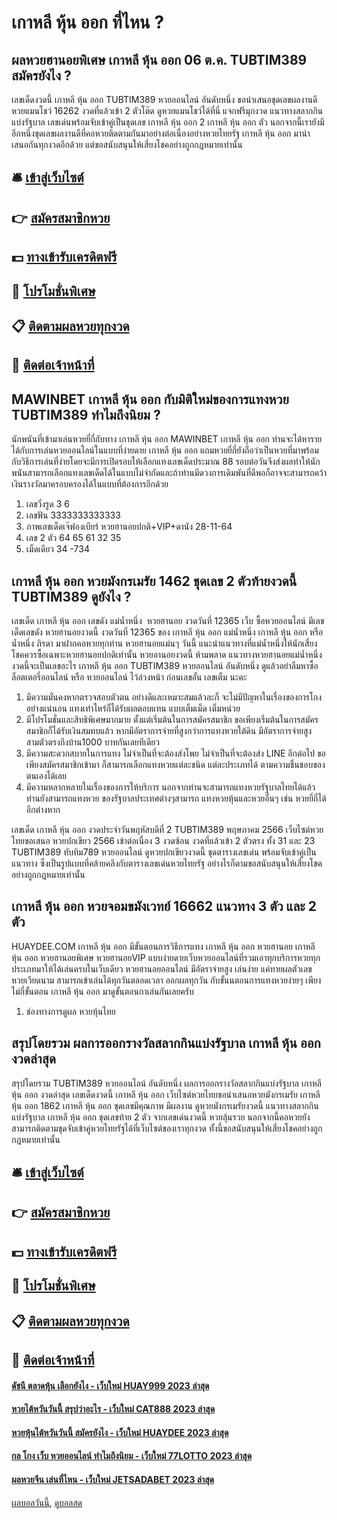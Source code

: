 # เกาหลี หุ้น ออก ที่ไหน ?
## ผลหวยฮานอยพิเศษ เกาหลี หุ้น ออก 06 ต.ค. TUBTIM389 สมัครยังไง ?
เลขเด็ดงวดนี้ เกาหลี หุ้น ออก TUBTIM389 หวยออนไลน์ อันดับหนึ่ง ขอนำเสนอชุดเลขผลงานดี หวยแมนโชว์ 16262 งวดที่แล้วเข้า 2 ตัวโต๊ด ดูหวยแมนโชว์ได้ที่นี่ แจกฟรีมุกงวด แนวทางสลากกินแบ่งรัฐบาล เลขเด่นพร้อมจับเข้าคู่เป็นชุดเลข เกาหลี หุ้น ออก 2 เกาหลี หุ้น ออก ตัว นอกจากนี้เรายังมีอีกหนึ่งชุดเลขผลงานดีที่คอหวยติดตามกันมาอย่างต่อเนื่องอย่างหวยไทยรัฐ เกาหลี หุ้น ออก มานำเสนอกันทุกงวดอีกด้วย แต่ขอสนับสนุนให้เสี่ยงโชคอย่างถูกกฎหมายเท่านั้น

## 🛎 [เข้าสู่เว็บไซต์](https://bit.ly/3BG5bNw)
## 👉 [สมัครสมาชิกหวย](https://bit.ly/3BG5bNw)
## 💵 [ทางเข้ารับเครดิตฟรี](https://bit.ly/3C3mvgS)
## 👑 [โปรโมชั่นพิเศษ](https://bit.ly/3C3mvgS)
## 📋 [ติดตามผลหวยทุกงวด](https://bit.ly/3C3mvgS)
## 📱 [ติดต่อเจ้าหน้าที่](https://bit.ly/3C3mvgS)

## MAWINBET เกาหลี หุ้น ออก กับมิติใหม่ของการแทงหวย TUBTIM389 ทำไมถึงนิยม ?
นักพนันที่เข้ามาเล่นหวยยี่กี่กับทาง เกาหลี หุ้น ออก MAWINBET เกาหลี หุ้น ออก ท่านจะได้หารายได้กับการเล่นหวยออนไลน์ในแบบที่ง่ายดาย เกาหลี หุ้น ออก แถมหวยยี่กี่ยังถือว่าเป็นหวยที่มาพร้อมกับวิธีการเล่นที่ง่ายโดยจะมีการเปิดรอบให้เลือกแทงเลขเด็ดประมาณ 88 รอบต่อวันจึงส่งผลทำให้นักพนันสามารถเลือกแทงเลขเด็ดได้ในแบบไม่จำกัดและถ้าท่านมีดวงการเดิมพันที่ดีพอก็อาจจะสามารถคว้าเงินรางวัลมาครอบครองได้ในแบบที่ต้องการอีกด้วย
1. เลขวิ่งรูด 3 6
2. เลขฟัน 3333333333333
3. ภาพเลขเด็ดเจ๊ฟองเบียร์ หวยฮานอยปกติ+VIP+ดานัง 28-11-64
4. เลข 2 ตัว 64 65 61 32 35
5. เม็ดเดียว 34 -734

## เกาหลี หุ้น ออก หวยมังกรเมรัย 1462 ชุดเลข 2 ตัวท้ายงวดนี้ TUBTIM389 ดูยังไง ?
เลขเด็ด เกาหลี หุ้น ออก เลขดัง แม่น้ำหนึ่ง  หวยฮานอย งวดวันที่ 12365
เว็บ ซื้อหวยออนไลน์ มีเลขเด็ดเลขดัง หวยฮานอยงวดนี้ งวดวันที่ 12365 ของ เกาหลี หุ้น ออก แม่น้ำหนึ่ง เกาหลี หุ้น ออก หรือ น้ำหนึ่ง ภิรดา มาฝากคอหวยทุกท่าน หวยฮานอยแม่นๆ วันนี้ แนะนำแนวทางที่แม่น้ำหนึ่งให้นักเสี่ยงโชคควรซื้อเฉพาะหวยฮานอยปกติเท่านั้น หวยอานอยงวดนี้ ห้ามพลาด แนวทางหวยฮานอยแม่น้ำหนึ่งงวดนี้จะเป็นเลขอะไร เกาหลี หุ้น ออก TUBTIM389 หวยออนไลน์ อันดับหนึ่ง ดูแล้วอย่าลืมหาซื้อ ล็อตเตอรี่ออนไลน์ หรือ หวยออนไลน์ ไว้ล่วงหน้า ก่อนเลขอั้น เลขเต็ม นะคะ
1. มีความมั่นคงหากตรวจสอบตัวตน อย่างดีและเหมาะสมแล้วละก็ จะไม่มีปัญหาในเรื่องของการโกงอย่างแน่นอน แทงเท่าไหร่ก็ได้รับผลตอบแทน แบบเต็มเม็ด เต็มหน่วย
2. มีโปรโมชั่นและสิทธิพิเศษมากมาย ตั้งแต่เริ่มต้นในการสมัครสมาชิก ขอเพียงเริ่มต้นในการสมัครสมาชิกก็ได้รับเงินสมทบแล้ว หากมีอัตราการจ่ายที่สูงกว่าการแทงหวยใต้ดิน มีอัตราการจ่ายสูง สามตัวตรงถึงบ้าน1000 บาทกันเลยทีเดียว
3. มีความสะดวกสบายในการแทง ไม่จำเป็นที่จะต้องส่งโพย ไม่จำเป็นที่จะต้องส่ง LINE อีกต่อไป ขอเพียงสมัครสมาชิกเข้ามา ก็สามารถเลือกแทงหวยแต่ละชนิด แต่ละประเภทได้ ตามความชื่นชอบของตนเองได้เลย
4. มีความหลากหลายในเรื่องของการให้บริการ นอกจากท่านจะสามารถแทงหวยรัฐบาลไทยได้แล้ว ท่านยังสามารถแทงหวย ของรัฐบาลประเทศต่างๆสามารถ แทงหวยหุ้นและหวยอื่นๆ เช่น หวยยี่กี่ได้อีกต่างหาก

เลขเด็ด เกาหลี หุ้น ออก งวดประจำวันพฤหัสบดีที่ 2 TUBTIM389 พฤษภาคม 2566 เว็บไซต์หวยไทยขอเสนอ หวยปกเขียว 2566 เข้าต่อเนื่อง 3 งวดซ้อน งวดที่แล้วเข้า 2 ตัวตรง ทั้ง 31 และ 23 TUBTIM389 ทับทิม789 หวยออนไลน์ ดูหวยปกเขียวงวดนี้ ชุดตารางเลขเด่น พร้อมจับเข้าคู่เป็นแนวทาง ซึ่งเป็นรูปแบบที่คล้ายคลึงกับตารางเลขเด่นหวยไทยรัฐ อย่างไรก็ตามขอสนับสนุนให้เสี่ยงโชคอย่างถูกกฎหมายเท่านั้น

## เกาหลี หุ้น ออก หวยจอมขมังเวทย์ 16662 แนวทาง 3 ตัว และ 2 ตัว
HUAYDEE.COM เกาหลี หุ้น ออก มีขั้นตอนการวิธีการแทง เกาหลี หุ้น ออก หวยฮานอย เกาหลี หุ้น ออก หวยฮานอยพิเศษ หวยฮานอยVIP แบบง่ายดายเว็บหวยออนไลน์ที่รวมเอาทุกบริการหวยทุกประเภทมาให้ได้เล่นครบในเว็บเดียว หวยฮานอยออนไลน์ มีอัตราจ่ายสูง เล่นง่าย แค่ทายผลตัวเลข หวยเวียดนาม สามารถเข้าเล่นได้ทุกวันตลอดเวลา ออกผลทุกวัน กับขั้นนตอนการแทงหวยง่ายๆ เพียงไม่กี่ขั้นตอน เกาหลี หุ้น ออก มาดูขั้นตอนกาเล่นกันเลยครับ
1. ช่องทางการดูผล หวยหุ้นไทย

## สรุปโดยรวม ผลการออกรางวัลสลากกินแบ่งรัฐบาล เกาหลี หุ้น ออก งวดล่าสุด
สรุปโดยรวม TUBTIM389 หวยออนไลน์ อันดับหนึ่ง ผลการออกรางวัลสลากกินแบ่งรัฐบาล เกาหลี หุ้น ออก งวดล่าสุด เลขเด็ดงวดนี้ เกาหลี หุ้น ออก เว็บไซต์หวยไทยขอนำเสนอหวยมังกรเมรัย เกาหลี หุ้น ออก 1862 เกาหลี หุ้น ออก ชุดเลขมีคุณภาพ มีผลงาน ดูหวยมังกรเมรัยงวดนี้ แนวทางสลากกินแบ่งรัฐบาล เกาหลี หุ้น ออก ชุดเลขท้าย 2 ตัว จากเลขเด่นงวดนี้ หวยลุ้นรวย นอกจากนี้คอหวยยังสามารถติดตามชุดจับเข้าคู่หวยไทยรัฐได้ที่เว็บไซต์ของเราทุกงวด ทั้งนี้ขอสนับสนุนให้เสี่ยงโชคอย่างถูกกฎหมายเท่านั้น

## 🛎 [เข้าสู่เว็บไซต์](https://bit.ly/3BG5bNw)
## 👉 [สมัครสมาชิกหวย](https://bit.ly/3BG5bNw)
## 💵 [ทางเข้ารับเครดิตฟรี](https://bit.ly/3C3mvgS)
## 👑 [โปรโมชั่นพิเศษ](https://bit.ly/3C3mvgS)
## 📋 [ติดตามผลหวยทุกงวด](https://bit.ly/3C3mvgS)
## 📱 [ติดต่อเจ้าหน้าที่](https://bit.ly/3C3mvgS)

#### [ดัชนี ตลาดหุ้น เลือกยังไง - เว็บใหม่ HUAY999 2023 ล่าสุด](https://atom.io/themes/ดัชนี%20ตลาดหุ้น%20เลือกยังไง%20-%20เว็บใหม่%20huay999%202023%20ล่าสุด)
#### [หวยไต้หวันวันนี้ สรุปว่าอะไร - เว็บใหม่ CAT888 2023 ล่าสุด](https://atom.io/themes/หวยไต้หวันวันนี้%20สรุปว่าอะไร%20-%20เว็บใหม่%20cat888%202023%20ล่าสุด)
#### [หวยหุ้นไต้หวันวันนี้ สมัครยังไง - เว็บใหม่ HUAYDEE 2023 ล่าสุด](https://atom.io/themes/หวยหุ้นไต้หวันวันนี้%20สมัครยังไง%20-%20เว็บใหม่%20huaydee%202023%20ล่าสุด)
#### [กล โกง เว็บ หวยออนไลน์ ทำไมถึงนิยม - เว็บใหม่ 77LOTTO 2023 ล่าสุด](https://atom.io/themes/กล%20โกง%20เว็บ%20หวยออนไลน์%20ทำไมถึงนิยม%20-%20เว็บใหม่%2077lotto%202023%20ล่าสุด)
#### [ผลหวยจีน เล่นที่ไหน - เว็บใหม่ JETSADABET 2023 ล่าสุด](https://atom.io/themes/ผลหวยจีน%20เล่นที่ไหน%20-%20เว็บใหม่%20jetsadabet%202023%20ล่าสุด)

[ผลบอลวันนี้](https://siamsport.tv "ผลบอลวันนี้"), [ดูบอลสด](https://siamsport.tv/ดูบอลสด "ดูบอลสด")